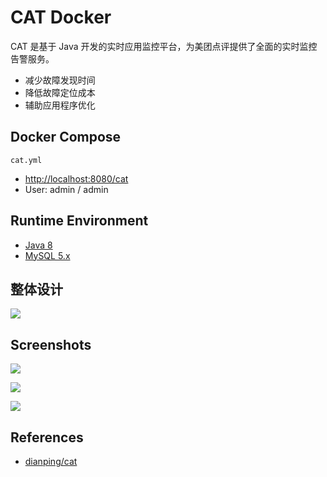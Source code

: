 # CAT Docker

CAT 是基于 Java 开发的实时应用监控平台，为美团点评提供了全面的实时监控告警服务。
- 减少故障发现时间
- 降低故障定位成本
- 辅助应用程序优化

## Docker Compose
`cat.yml`

- [http://localhost:8080/cat](http://localhost:8080/cat)
- User: admin / admin

## Runtime Environment
- [Java 8](http://www.oracle.com/technetwork/java/javase/downloads/jdk8-downloads-2133151.html)
- [MySQL 5.x](http://www.mysql.com/)

## 整体设计
![](https://github.com/dianping/cat/wiki/resources/ch4-design/overall.png)

## Screenshots
![](https://raw.githubusercontent.com/wiki/dianping/cat/resources/ch1-report/transaction_view.png)

![](https://raw.githubusercontent.com/wiki/dianping/cat/resources/ch1-report/transaction_chart1.png)

![](https://raw.githubusercontent.com/wiki/dianping/cat/resources/ch1-report/heartbeat_view.png)

## References
- [dianping/cat](https://github.com/dianping/cat)